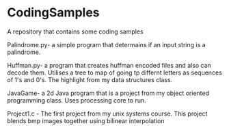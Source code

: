 # CodingSamples
A repository that contains some coding samples

Palindrome.py- a simple program that determains if an input string is a palindrome.


Huffman.py- a program that creates huffman encoded files and also can decode them. Utilises a tree to map of going tp differnt letters as sequences of 1's and 0's. The highlight from my data structures class.

JavaGame- a 2d Java program that is a project from my object oriented programming class. Uses processing core to run. 

Project1.c - The first project from my unix systems course. This project blends bmp images together using bilinear interpolation
